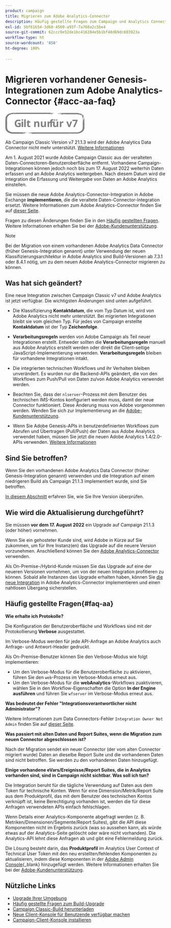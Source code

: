 ```yaml
---
product: campaign
title: Migrieren zum Adobe Analytics-Connector
description: Häufig gestellte Fragen zum Campaign und Analytics Connector
exl-id: 5bf61654-3d68-4560-a93f-7a768a2c5be4
source-git-commit: 62ccc9e52de1bc416284e5b1bf48d69dc603923a
workflow-type: ht
source-wordcount: '858'
ht-degree: 100%

---
```


# Migrieren vorhandener Genesis-Integrationen zum Adobe Analytics-Connector {#acc-aa-faq}

![](../../assets/v7-only.svg)

Ab Campaign Classic Version v7 21.1.3 wird der Adobe Analytics Data Connector nicht mehr unterstützt. [Weitere Informationen](https://experienceleague.adobe.com/docs/analytics/import/dataconnectors/data-connectors-eol.html?lang=de)

Am 1. August 2021 wurde Adobe Campaign Classic aus der veralteten Daten-Connectoren-Benutzeroberfläche entfernt. Vorhandene Campaign-Integrationen können jedoch noch bis zum 17. August 2022 weiterhin Daten erfassen und an Adobe Analytics weitergeben. Nach diesem Datum wird die Integration die Erfassung und Weitergabe von Daten an Adobe Analytics einstellen.

Sie müssen die neue Adobe Analytics-Connector-Integration in Adobe Exchange **implementieren**, die die veraltete Daten-Connector-Integration ersetzt. Weitere Informationen zum Adobe Analytics-Connector finden Sie auf [dieser Seite](../../platform/using/adobe-analytics-connector.md).

Fragen zu diesen Änderungen finden Sie in den [Häufig gestellten Fragen](#faq-aa). Weitere Informationen erhalten Sie bei der [Adobe-Kundenunterstützung](https://helpx.adobe.com/de/enterprise/admin-guide.html/enterprise/using/support-for-experience-cloud.ug.html).

>[!NOTE]
>
>Bei der Migration von einem vorhandenen Adobe Analytics Data Connector (früher Genesis-Integration genannt) unter Verwendung der neuen Klassifizierungsarchitektur in Adobe Analytics sind Build-Versionen ab 7.3.1 oder 8.4.1 nötig, um zu dem neuen Adobe Analytics-Connector migrieren zu können.

## Was hat sich geändert?

Eine neue Integration zwischen Campaign Classic v7 und Adobe Analytics ist jetzt verfügbar. Die wichtigsten Änderungen sind unten aufgeführt.

* Die Klassifizierung **Kontaktdatum**, die vom Typ Datum ist, wird von Adobe Analytics nicht mehr unterstützt. Bei migrierten Integrationen bleibt sie vom gleichen Typ. Für jedes von Campaign erstellte **Kontaktdatum** ist der Typ **Zeichenfolge**.

* **Verarbeitungsregeln** werden von Adobe Campaign als Teil neuer Integrationen erstellt. Entweder sollten die **Verarbeitungsregeln** manuell aus Adobe Analytics erstellt werden oder direkt die Client-seitige JavaScript-Implementierung verwenden. **Verarbeitungsregeln** bleiben für vorhandene Integrationen intakt.

* Die integrierten technischen Workflows und ihr Verhalten bleiben unverändert. Es wurden nur die Backend-APIs geändert, die von den Workflows zum Push/Pull von Daten zu/von Adobe Analytics verwendet werden.

* Beachten Sie, dass der `nlserver`-Prozess mit dem Benutzer des technischen IMS-Kontos konfiguriert werden muss, damit der neue Connector funktioniert. Diese Änderung muss von Adobe vorgenommen werden. Wenden Sie sich zur Implementierung an die [Adobe-Kundenunterstützung](https://helpx.adobe.com/de/enterprise/admin-guide.html/enterprise/using/support-for-experience-cloud.ug.html).

* Wenn Sie Adobe Genesis-APIs in benutzerdefinierten Workflows zum Abrufen und Übertragen (Pull/Push) der Daten aus Adobe Analytics verwendet haben, müssen Sie jetzt die neuen Adobe Analytics 1.4/2.0-APIs verwenden. [Weitere Informationen](https://adobeexchangeec.zendesk.com/hc/de-de/articles/360047148832-Replacements-for-Data-Connector-API-calls)

## Sind Sie betroffen?

Wenn Sie den vorhandenen Adobe Analytics Data Connector (früher Genesis-Integration genannt) verwenden und die Integration auf einem niedrigeren Build als Campaign 21.1.3 implementiert wurde, sind Sie betroffen.

[In diesem Abschnitt](../../platform/using/launching-adobe-campaign.md#getting-your-campaign-version) erfahren Sie, wie Sie Ihre Version überprüfen.

## Wie wird die Aktualisierung durchgeführt?

Sie müssen **vor dem 17. August 2022** ein Upgrade auf Campaign 21.1.3 (oder höher) vornehmen.

Wenn Sie ein gehosteter Kunde sind, wird Adobe in Kürze auf Sie zukommen, um für Ihre Instanz(en) das Upgrade auf die neuere Version vorzunehmen. Anschließend können Sie den [Adobe Analytics-Connector](../../platform/using/adobe-analytics-connector.md) verwenden.

Als On-Premise-/Hybrid-Kunde müssen Sie das Upgrade auf eine der neueren Versionen vornehmen, um von der neuen Integration profitieren zu können.
Sobald alle Instanzen das Upgrade erhalten haben, können Sie [die neue Integration](../../platform/using/adobe-analytics-provisioning.md) in Adobe Analytics-Connector implementieren und einen nahtlosen Übergang sicherstellen.

## Häufig gestellte Fragen{#faq-aa}

**Wie erhalte ich Protokolle?**

Die Konfiguration der Benutzeroberfläche und Workflows sind mit der Protokollierung **Verbose** ausgestattet.

Im Verbose-Modus werden für jede API-Anfrage an Adobe Analytics auch Anfrage- und Antwort-Header gedruckt.

Als On-Premise-Benutzer können Sie den Verbose-Modus wie folgt implementieren:

* Um den Verbose-Modus für die Benutzeroberfläche zu aktivieren, führen Sie den `web`-Prozess im Verbose-Modus erneut aus.
* Um den Verbose-Modus für die **webAnalytics**-Workflows zuaktivieren, wählen Sie in den Workflow-Eigenschaften die Option **In der Engine ausführen** und führen Sie `wfserver` im Verbose-Modus erneut aus.

**Was bedeutet der Fehler &quot;Integrationsverantwortlicher nicht Administrator&quot;?**

Weitere Informationen zum Data Connectors-Fehler `Integration Owner Not Admin` finden Sie auf [dieser Seite](https://adobeexchangeec.zendesk.com/hc/de-de/articles/360035167932-Adobe-Analytics-Data-Connectors-Integration-Owner-Not-Admin-Error).

**Was passiert mit alten Daten und Report Suites, wenn die Migration zum neuen Connector abgeschlossen ist?**

Nach der Migration sendet ein neuer Connector (der vom alten Connector migriert wurde) Daten an dieselbe Report Suite und die vorhandenen Daten sind nicht betroffen. Sie werden zu den vorhandenen Daten hinzugefügt.

**Einige vorhandene eVars/Ereignisse/Report Suites, die in Analytics vorhanden sind, sind in Campaign nicht sichtbar. Was soll ich tun?**

Die Integration beruht für die tägliche Verwendung auf Daten aus dem Token für technische Konten. Wenn für eine Dimension/Metrik/Report Suite aus dem Produktprofil, das mit dem Benutzer des technischen Kontos verknüpft ist, keine Berechtigung vorhanden ist, werden die für diese Anfragen verwendeten APIs einfach fehlschlagen.

Wenn Details einer Analytics-Komponente abgefragt werden (z. B. Metriken/Dimensionen/Segmente/Report Suites), gibt die API diese Komponenten nicht im Ergebnis zurück (was so aussehen kann, als würde etwas auf der Analytics-Seite gelöscht oder wäre nicht vorhanden). Die Analytics-API lehnt diese Anfragen ab und gibt eine Fehlermeldung zurück.

Die Lösung besteht darin, das **Produktprofil** im Analytics User Context of Technical User Token mit den neu erstellten/fehlenden Komponenten zu aktualisieren, indem diese Komponenten in der [Adobe Admin Console](https://adminconsole.adobe.com/){_blank} hinzugefügt werden. Weitere Informationen erhalten Sie bei der [Adobe-Kundenunterstützung](https://helpx.adobe.com/de/enterprise/admin-guide.html/enterprise/using/support-for-experience-cloud.ug.html).

## Nützliche Links

* [Upgrade Ihrer Umgebung](../../production/using/build-upgrade.md)
* [Häufig gestellte Fragen zum Build-Upgrade](../../platform/using/faq-build-upgrade.md)
* [Campaign Classic-Build herunterladen](https://experience.adobe.com/#/downloads/content/software-distribution/de/campaign.html)
* [Neue Client-Konsole für Benutzende verfügbar machen](../../installation/using/client-console-availability-for-windows.md)
* [Campaign-Client-Konsole installieren](../../installation/using/installing-the-client-console.md)
